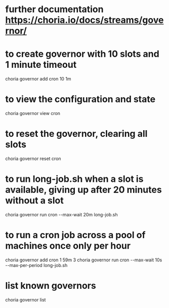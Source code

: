 # further documentation https://choria.io/docs/streams/governor/

# to create governor with 10 slots and 1 minute timeout
choria governor add cron 10 1m

# to view the configuration and state
choria governor view cron

# to reset the governor, clearing all slots
choria governor reset cron

# to run long-job.sh when a slot is available, giving up after 20 minutes without a slot
choria governor run cron --max-wait 20m long-job.sh

# to run a cron job across a pool of machines once only per hour
choria governor add cron 1 59m 3
choria governor run cron --max-wait 10s --max-per-period long-job.sh

# list known governors
choria governor list

